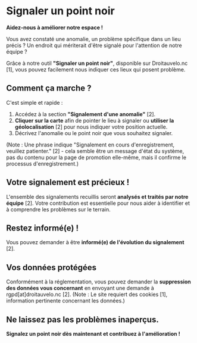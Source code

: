 # Signaler un point noir

**Aidez-nous à améliorer notre espace !**

Vous avez constaté une anomalie, un problème spécifique dans un lieu précis ? Un endroit qui mériterait d'être signalé pour l'attention de notre équipe ?

Grâce à notre outil **"Signaler un point noir"**, disponible sur Droitauvelo.nc [1], vous pouvez facilement nous indiquer ces lieux qui posent problème.

## Comment ça marche ?

C'est simple et rapide :

1.  Accédez à la section **"Signalement d'une anomalie"** [2].
2.  **Cliquer sur la carte** afin de pointer le lieu à signaler ou **utiliser la géolocalisation** [2] pour nous indiquer votre position actuelle.
3.  Décrivez l'anomalie ou le point noir que vous souhaitez signaler.

(Note : Une phrase indique "Signalement en cours d'enregistrement, veuillez patienter." [2] - cela semble être un message d'état du système, pas du contenu pour la page de promotion elle-même, mais il confirme le processus d'enregistrement.)

## Votre signalement est précieux !

L'ensemble des signalements recuillis seront **analysés et traités par notre équipe** [2]. Votre contribution est essentielle pour nous aider à identifier et à comprendre les problèmes sur le terrain.

## Restez informé(e) !

Vous pouvez demander à être **informé(e) de l'évolution du signalement** [2].

## Vos données protégées

Conformément à la réglementation, vous pouvez demander la **suppression des données vous concernant** en envoyant une demande à rgpd[at]droitauvelo.nc [2]. (Note : Le site requiert des cookies [1], information pertinente concernant les données.)

## Ne laissez pas les problèmes inaperçus.

**Signalez un point noir dès maintenant et contribuez à l'amélioration !**
